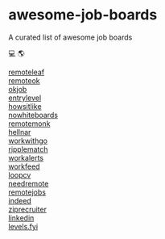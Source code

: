 # awesome-job-boards
A curated list of awesome job boards

:computer: :earth_americas: 

[remoteleaf](https://remoteleaf.com/)  
[remoteok](https://remoteok.io/)  
[okjob](https://okjob.io/)  
[entrylevel](https://entrylevel.io/)   
[howsitlike](https://www.howsitlike.com/)  
[nowhiteboards](https://nowhiteboards.io/)  
[remotemonk](http://remotemonk.com/)  
[hellnar](https://hellnar.github.io/openings/Openings.html)  
[workwithgo](https://workwithgo.com)  
[ripplematch](https://ripplematch.com/discover/)  
[workalerts](https://workalerts.netlify.com/)  
[workfeed](http://workfeed.dev)  
[loopcv](https://www.loopcv.pro/)  
[needremote](https://needremote.com/)  
[remotejobs](https://remotejobs.world/)  
[indeed](https://indeed.com/)  
[ziprecruiter](https://www.ziprecruiter.com/)  
[linkedin](https://www.linkedin.com/)  
[levels.fyi](https://www.levels.fyi/still-hiring/)  
